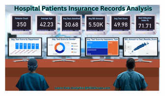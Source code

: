 ![Power BI Medical Dashboard – Hospital Patients Insurance Records Analysis](https://github.com/slidescope/Power-BI-Tutorial-Hospital-Patients-Insurance-Records-Analysis-Dashboard/blob/main/Hospital-patients-insurance-data-analysis.png?raw=true)
